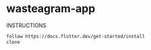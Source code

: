 # wasteagram-app

INSTRUCTIONS
```bash
follow https://docs.flutter.dev/get-started/install
clone 
```
